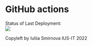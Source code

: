 # GitHub actions 

Status of Last Deployment: <br>
<img src="https://github.com/Iuliia17/ser_fd/workflows/CI_for_ser_fd/badge.svg?brunch=main"><br>

Copyleft by Iuliia Smirnova IUS-IT 2022
